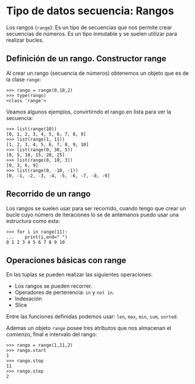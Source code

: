 # Tipo de datos secuencia: Rangos

Los rangos (`range`): Es un tipo de secuencias que nos permite crear secuencias de números. Es un tipo inmutable y se suelen utilizar para realizar bucles.

## Definición de un rango. Constructor range

Al crear un rango (secuencia de números) obtenemos un objeto que es de la clase `range`:

	>>> rango = range(0,10,2)
	>>> type(rango)
	<class 'range'>

Veamos algunos ejemplos, convirtirndo el rango en lista para ver la secuencia:

	>>> list(range(10))
	[0, 1, 2, 3, 4, 5, 6, 7, 8, 9]
	>>> list(range(1, 11))
	[1, 2, 3, 4, 5, 6, 7, 8, 9, 10]
	>>> list(range(0, 30, 5))
	[0, 5, 10, 15, 20, 25]
	>>> list(range(0, 10, 3))
	[0, 3, 6, 9]
	>>> list(range(0, -10, -1))
	[0, -1, -2, -3, -4, -5, -6, -7, -8, -9]

## Recorrido de un rango

Los rangos se suelen usar para ser recorrido, cuando tengo que crear un bucle cuyo número de iteraciones lo se de antemanos puedo usar una estructura como esta:

	>>> for i in range(11):
	...    print(i,end=" ")
	0 1 2 3 4 5 6 7 8 9 10  

## Operaciones básicas con range

En las tuplas se pueden realizar las siguientes operaciones:

* Los rangos se pueden recorrer.
* Operadores de pertenencia: `in` y `not in`.
* Indexación
* Slice

Entre las funciones definidas podemos usar: `len`, `max`, `min`,  `sum`, `sorted`.

Ademas un objeto `range` posee tres atributos que nos almacenan el comienzo, final e intervalo del rango:

	>>> rango = range(1,11,2)
	>>> rango.start
	1
	>>> rango.stop
	11
	>>> rango.step
	2
